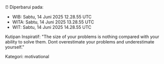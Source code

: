 ⏰ Diperbarui pada:
- WIB: Sabtu, 14 Juni 2025 12.28.55 UTC
- WITA: Sabtu, 14 Juni 2025 13.28.55 UTC
- WIT: Sabtu, 14 Juni 2025 14.28.55 UTC

Kutipan Inspiratif:
"The size of your problems is nothing compared with your ability to solve them. Dont overestimate your problems and underestimate yourself."


Kategori: motivational

